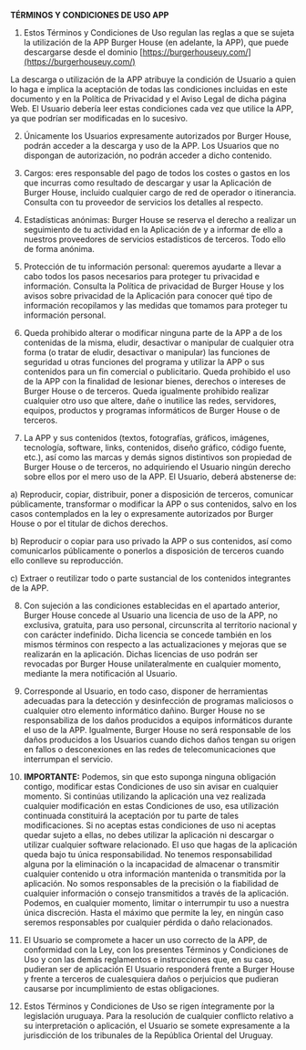 **TÉRMINOS Y CONDICIONES DE USO APP**

1. Estos Términos y Condiciones de Uso regulan las reglas a que se sujeta la utilización de la APP Burger House (en adelante, la APP), que puede descargarse desde el dominio [https://burgerhouseuy.com/](https://burgerhouseuy.com/)

La descarga o utilización de la APP atribuye la condición de Usuario a quien lo haga e implica la aceptación de todas las condiciones incluidas en este documento y en la Política de Privacidad y el Aviso Legal de dicha página Web. El Usuario debería leer estas condiciones cada vez que utilice la APP, ya que podrían ser modificadas en lo sucesivo.

2. Únicamente los Usuarios expresamente autorizados por Burger House, podrán acceder a la descarga y uso de la APP. Los Usuarios que no dispongan de autorización, no podrán acceder a dicho contenido.

3. Cargos: eres responsable del pago de todos los costes o gastos en los que incurras como resultado de descargar y usar la Aplicación de Burger House, incluido cualquier cargo de red de operador o itinerancia. Consulta con tu proveedor de servicios los detalles al respecto.

4. Estadísticas anónimas: Burger House se reserva el derecho a realizar un seguimiento de tu actividad en la Aplicación de y a informar de ello a nuestros proveedores de servicios estadísticos de terceros. Todo ello de forma anónima.

5. Protección de tu información personal: queremos ayudarte a llevar a cabo todos los pasos necesarios para proteger tu privacidad e información. Consulta la Política de privacidad de Burger House y los avisos sobre privacidad de la Aplicación para conocer qué tipo de información recopilamos y las medidas que tomamos para proteger tu información personal.

6. Queda prohibido alterar o modificar ninguna parte de la APP a de los contenidas de la misma, eludir, desactivar o manipular de cualquier otra forma (o tratar de eludir, desactivar o manipular) las funciones de seguridad u otras funciones del programa y utilizar la APP o sus contenidos para un fin comercial o publicitario. Queda prohibido el uso de la APP con la finalidad de lesionar bienes, derechos o intereses de Burger House o de terceros. Queda igualmente prohibido realizar cualquier otro uso que altere, dañe o inutilice las redes, servidores, equipos, productos y programas informáticos de Burger House o de terceros.

7. La APP y sus contenidos (textos, fotografías, gráficos, imágenes, tecnología, software, links, contenidos, diseño gráfico, código fuente, etc.), así como las marcas y demás signos distintivos son propiedad de Burger House o de terceros, no adquiriendo el Usuario ningún derecho sobre ellos por el mero uso de la APP. El Usuario, deberá abstenerse de:

a) Reproducir, copiar, distribuir, poner a disposición de terceros, comunicar públicamente, transformar o modificar la APP o sus contenidos, salvo en los casos contemplados en la ley o expresamente autorizados por Burger House o por el titular de dichos derechos.

b) Reproducir o copiar para uso privado la APP o sus contenidos, así como comunicarlos públicamente o ponerlos a disposición de terceros cuando ello conlleve su reproducción.

c) Extraer o reutilizar todo o parte sustancial de los contenidos integrantes de la APP.

8. Con sujeción a las condiciones establecidas en el apartado anterior, Burger House concede al Usuario una licencia de uso de la APP, no exclusiva, gratuita, para uso personal, circunscrita al territorio nacional y con carácter indefinido. Dicha licencia se concede también en los mismos términos con respecto a las actualizaciones y mejoras que se realizarán en la aplicación. Dichas licencias de uso podrán ser revocadas por Burger House unilateralmente en cualquier momento, mediante la mera notificación al Usuario.

9. Corresponde al Usuario, en todo caso, disponer de herramientas adecuadas para la detección y desinfección de programas maliciosos o cualquier otro elemento informático dañino. Burger House no se responsabiliza de los daños producidos a equipos informáticos durante el uso de la APP. Igualmente, Burger House no será responsable de los daños producidos a los Usuarios cuando dichos daños tengan su origen en fallos o desconexiones en las redes de telecomunicaciones que interrumpan el servicio.

10. **IMPORTANTE:** Podemos, sin que esto suponga ninguna obligación contigo, modificar estas Condiciones de uso sin avisar en cualquier momento. Si continúas utilizando la aplicación una vez realizada cualquier modificación en estas Condiciones de uso, esa utilización continuada constituirá la aceptación por tu parte de tales modificaciones. Si no aceptas estas condiciones de uso ni aceptas quedar sujeto a ellas, no debes utilizar la aplicación ni descargar o utilizar cualquier software relacionado. El uso que hagas de la aplicación queda bajo tu única responsabilidad. No tenemos responsabilidad alguna por la eliminación o la incapacidad de almacenar o transmitir cualquier contenido u otra información mantenida o transmitida por la aplicación. No somos responsables de la precisión o la fiabilidad de cualquier información o consejo transmitidos a través de la aplicación. Podemos, en cualquier momento, limitar o interrumpir tu uso a nuestra única discreción. Hasta el máximo que permite la ley, en ningún caso seremos responsables por cualquier pérdida o daño relacionados.

11. El Usuario se compromete a hacer un uso correcto de la APP, de conformidad con la Ley, con los presentes Términos y Condiciones de Uso y con las demás reglamentos e instrucciones que, en su caso, pudieran ser de aplicación El Usuario responderá frente a Burger House y frente a terceros de cualesquiera daños o perjuicios que pudieran causarse por incumplimiento de estas obligaciones.

12. Estos Términos y Condiciones de Uso se rigen íntegramente por la legislación uruguaya. Para la resolución de cualquier conflicto relativo a su interpretación o aplicación, el Usuario se somete expresamente a la jurisdicción de los tribunales de la República Oriental del Uruguay.
